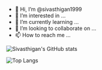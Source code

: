 - 👋 Hi, I’m @sivasthigan1999
- 👀 I’m interested in ...
- 🌱 I’m currently learning ...
- 💞️ I’m looking to collaborate on ...
- 📫 How to reach me ...

<!---
sivasthigan1999/sivasthigan1999 is a ✨ special ✨ repository because its `README.md` (this file) appears on your GitHub profile.
You can click the Preview link to take a look at your changes.
--->  
![Sivasthigan's GitHub stats](https://github-readme-stats.vercel.app/api?username=sivasthigan1999&theme=radical)

![Top Langs](https://github-readme-stats.vercel.app/api/top-langs/?username=Hari25483&theme=radical)
